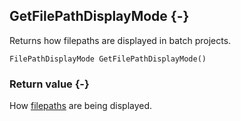 ## GetFilePathDisplayMode {-}

Returns how filepaths are displayed in batch projects.

```{sql}
FilePathDisplayMode GetFilePathDisplayMode()
```

### Return value {-}

How [filepaths](#filepathdisplaymode) are being displayed.